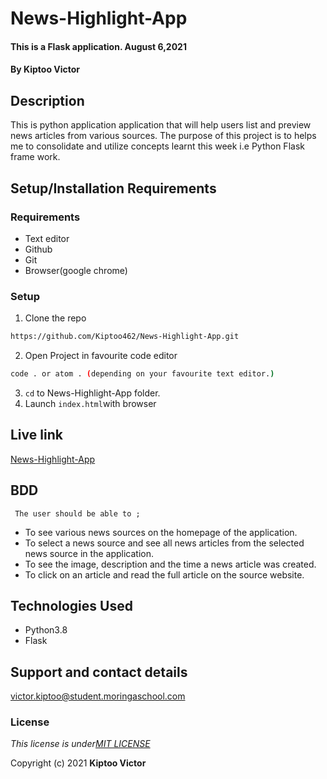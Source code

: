 # News-Highlight-App
####  This is a Flask application.  August 6,2021
#### By **Kiptoo Victor**

## Description
This is python application  application that will help users list and preview news articles from various sources. The purpose of this project is to helps me to consolidate and utilize concepts learnt this week i.e Python Flask frame work.
 
## Setup/Installation Requirements
### Requirements
* Text editor
* Github
* Git
* Browser(google chrome)
  

### Setup
1. Clone the repo

```sh 
https://github.com/Kiptoo462/News-Highlight-App.git
  ```
2. Open Project in favourite code editor

  ```sh
  code . or atom . (depending on your favourite text editor.)
  ```
3. `cd` to News-Highlight-App folder.
4. Launch `index.html`with browser

## Live link
[News-Highlight-App](https://news-updates-app.herokuapp.com/)

## BDD
     The user should be able to ;
  + To see various news sources on the homepage of the application.
  + To select a news source and see all news articles from the selected news source in the application.
  + To see the image, description and the time a news article was created.
  + To click on an article and read the full article on the source website.

## Technologies Used
  * Python3.8
  * Flask

## Support and contact details
victor.kiptoo@student.moringaschool.com

### License
*This license is under[MIT LICENSE](LICENSE.md)*

Copyright (c) 2021 **Kiptoo Victor**
